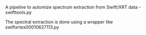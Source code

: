 A pipeline to automize spectrum extraction from Swift/XRT data - swifttools.py

The spectral extraction is done using a wrapper like swiftxrtex00010627113.py
